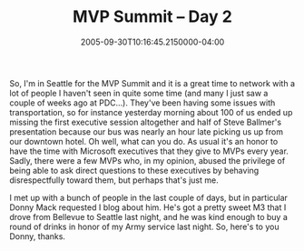 ﻿---
title: MVP Summit – Day 2
date: "2005-09-30T10:16:45.2150000-04:00"
description: So, I'm in Seattle for the MVP Summit and it is a great time to network with a lot of people I haven't seen in quite some time (and many I just saw a couple of weeks ago at PDC…).
featuredImage: /img/default-post-image.jpg
---

So, I'm in Seattle for the MVP Summit and it is a great time to network with a lot of people I haven't seen in quite some time (and many I just saw a couple of weeks ago at PDC…). They've been having some issues with transportation, so for instance yesterday morning about 100 of us ended up missing the first executive session altogether and half of Steve Ballmer's presentation because our bus was nearly an hour late picking us up from our downtown hotel. Oh well, what can you do. As usual it's an honor to have the time with Microsoft executives that they give to MVPs every year. Sadly, there were a few MVPs who, in my opinion, abused the privilege of being able to ask direct questions to these executives by behaving disrespectfully toward them, but perhaps that's just me.

I met up with a bunch of people in the last couple of days, but in particular Donny Mack requested I blog about him. He's got a pretty sweet M3 that I drove from Bellevue to Seattle last night, and he was kind enough to buy a round of drinks in honor of my Army service last night. So, here's to you Donny, thanks.

